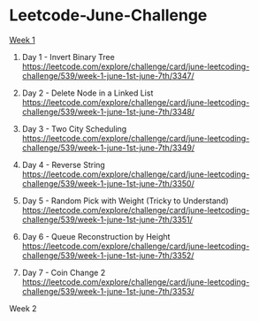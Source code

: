 # Leetcode-June-Challenge

[Week 1](https://github.com/eshaanmangal/Leetcode-June-Challenge/tree/master/Week1)

1. Day 1 - Invert Binary Tree
https://leetcode.com/explore/challenge/card/june-leetcoding-challenge/539/week-1-june-1st-june-7th/3347/

2. Day 2 -  Delete Node in a Linked List
https://leetcode.com/explore/challenge/card/june-leetcoding-challenge/539/week-1-june-1st-june-7th/3348/

3. Day 3 -  Two City Scheduling
https://leetcode.com/explore/challenge/card/june-leetcoding-challenge/539/week-1-june-1st-june-7th/3349/

4. Day 4 - Reverse String
https://leetcode.com/explore/challenge/card/june-leetcoding-challenge/539/week-1-june-1st-june-7th/3350/

5. Day 5 - Random Pick with Weight (Tricky to Understand)
https://leetcode.com/explore/challenge/card/june-leetcoding-challenge/539/week-1-june-1st-june-7th/3351/

6. Day 6 - Queue Reconstruction by Height
https://leetcode.com/explore/challenge/card/june-leetcoding-challenge/539/week-1-june-1st-june-7th/3352/

7. Day 7 - Coin Change 2
https://leetcode.com/explore/challenge/card/june-leetcoding-challenge/539/week-1-june-1st-june-7th/3353/


Week 2


